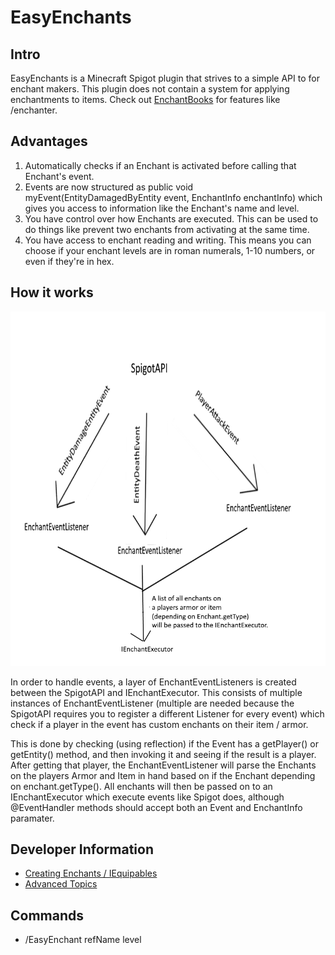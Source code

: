 # EasyEnchants

## Intro
EasyEnchants is a Minecraft Spigot plugin that strives to a simple API to for enchant makers. This plugin does not contain a system for applying enchantments to items. Check out [EnchantBooks](https://github.com/Exeton/EnchantBooks) for features like /enchanter. 

## Advantages
1. Automatically checks if an Enchant is activated before calling that Enchant's event.
2. Events are now structured as public void myEvent(EntityDamagedByEntity event, EnchantInfo enchantInfo) which gives you access to information like the Enchant's name and level.
3. You have control over how Enchants are executed. This can be used to do things like prevent two enchants from activating at the same time.
4. You have access to enchant reading and writing. This means you can choose if your enchant levels are in roman numerals, 1-10 numbers, or even if they're in hex.

## How it works

![alttext](https://github.com/Exeton/EasyEnchants/blob/master/Pictures/HowItWorks.png)

In order to handle events, a layer of EnchantEventListeners is created between the SpigotAPI and IEnchantExecutor. This consists of multiple instances of EnchantEventListener (multiple are needed because the SpigotAPI requires you to register a different Listener for every event) which check if a player in the event has custom enchants on their item / armor.

This is done by checking (using reflection) if the Event has a getPlayer() or getEntity() method, and then invoking it and seeing if the result is a player. After getting that player, the EnchantEventListener will parse the Enchants on the players Armor and Item in hand based on if the Enchant  depending on enchant.getType(). All enchants will then be passed on to an IEnchantExecutor which execute events like Spigot does, although @EventHandler methods should accept both an Event and EnchantInfo paramater.

## Developer Information
- [Creating Enchants / IEquipables](https://github.com/Exeton/EasyEnchants/blob/master/EnchantCreation.MD)
- [Advanced Topics](https://github.com/Exeton/EasyEnchants/blob/master/AdvancedTopics.md)

## Commands
- /EasyEnchant refName level
